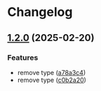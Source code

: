 # Changelog

## [1.2.0](https://github.com/RichForever/tt-theme-settings/compare/1.1.4...1.2.0) (2025-02-20)

### Features

* remove type ([a78a3c4](https://github.com/RichForever/tt-theme-settings/commit/a78a3c4d95839af836d88ab26c6c7b2885e645e6))
* remove type ([c0b2a20](https://github.com/RichForever/tt-theme-settings/commit/c0b2a20cee2bbcb93dd2345e041ddafa2da710a6))
